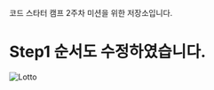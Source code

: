 코드 스타터 캠프 2주차 미션을 위한 저장소입니다.

# Step1 순서도 수정하였습니다.

![Lotto](https://user-images.githubusercontent.com/96932116/155442159-396f60ed-8bfd-4cdd-b710-dfb037698b69.png)
